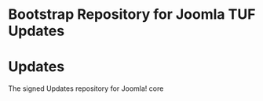 # Bootstrap Repository for Joomla TUF Updates

# Updates

The signed Updates repository for Joomla! core
